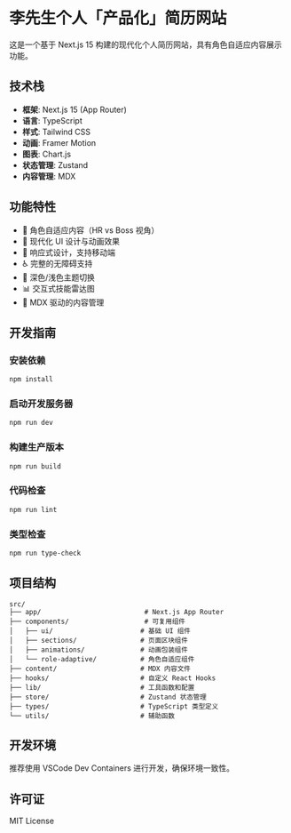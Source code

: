 # 李先生个人「产品化」简历网站

这是一个基于 Next.js 15 构建的现代化个人简历网站，具有角色自适应内容展示功能。

## 技术栈

- **框架**: Next.js 15 (App Router)
- **语言**: TypeScript
- **样式**: Tailwind CSS
- **动画**: Framer Motion
- **图表**: Chart.js
- **状态管理**: Zustand
- **内容管理**: MDX

## 功能特性

- 🎯 角色自适应内容（HR vs Boss 视角）
- 🎨 现代化 UI 设计与动画效果
- 📱 响应式设计，支持移动端
- ♿ 完整的无障碍支持
- 🌙 深色/浅色主题切换
- 📊 交互式技能雷达图
- 📝 MDX 驱动的内容管理

## 开发指南

### 安装依赖

```bash
npm install
```

### 启动开发服务器

```bash
npm run dev
```

### 构建生产版本

```bash
npm run build
```

### 代码检查

```bash
npm run lint
```

### 类型检查

```bash
npm run type-check
```

## 项目结构

```
src/
├── app/                          # Next.js App Router
├── components/                   # 可复用组件
│   ├── ui/                      # 基础 UI 组件
│   ├── sections/                # 页面区块组件
│   ├── animations/              # 动画包装组件
│   └── role-adaptive/           # 角色自适应组件
├── content/                     # MDX 内容文件
├── hooks/                       # 自定义 React Hooks
├── lib/                         # 工具函数和配置
├── store/                       # Zustand 状态管理
├── types/                       # TypeScript 类型定义
└── utils/                       # 辅助函数
```

## 开发环境

推荐使用 VSCode Dev Containers 进行开发，确保环境一致性。

## 许可证

MIT License